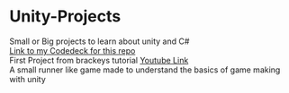 # Unity-Projects
Small or Big projects to learn about unity and C#  
[Link to my Codedeck for this repo](https://melihacildenemeler.codecks.io/)  
First Project from brackeys tutorial [Youtube Link](https://www.youtube.com/watch?v=IlKaB1etrik)  
A small runner like game made to understand the basics of game making with unity  

